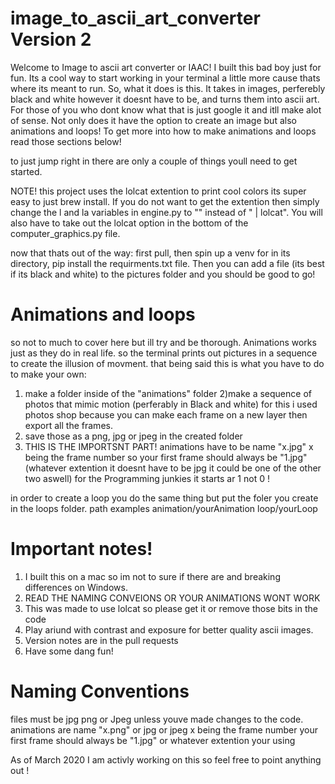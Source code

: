 # image_to_ascii_art_converter Version 2
Welcome to Image to ascii art converter or IAAC!
I built this bad boy just for fun.
Its a cool way to start working in your terminal a little more cause thats where its meant to run.
So, what it does is this. 
It takes in images, perferebly black and white however it doesnt have to be, and turns them into ascii art.
For those of you who dont know what that is just google it and itll make alot of sense. 
Not only does it have the option to create an image but also animations and loops!
To get more into how to make animations and loops read those sections below!

to just jump right in there are only a couple of things youll need to get started.

NOTE! this project uses the lolcat extention to print cool colors its super easy to just brew install. If you do not want to get the extention then simply change the l and la variables in engine.py to "" instead of " | lolcat". You will also have to take out the lolcat option in the bottom of the computer_graphics.py file.

now that thats out of the way:
first pull, then spin up a venv for in its directory, pip install the requirments.txt file. Then you can add a file (its best if its black and white) to the pictures folder and you should be good to go!

# Animations and loops 
so not to much to cover here but ill try and be thorough. Animations works just as they do in real life. so the terminal prints out pictures in a sequence to create the illusion of movment. that being said this is what you have to do to make your own:
1) make a folder inside of the "animations" folder
2)make a sequence of photos that mimic motion (perferably in Black and white) for this i used photos shop because you can make each frame on a new layer then export all the frames.
3) save those as a png, jpg or jpeg in the created folder 
4) THIS IS THE IMPORTSNT PART! animations have to be name "x.jpg" x being the frame number so your first frame should always    be "1.jpg" (whatever extention it doesnt have to be jpg it could be one of the other two aswell) for the Programming junkies it starts ar 1 not 0 !

in order to create a loop you do the same thing but put the foler you create in the loops folder.
path examples 
animation/yourAnimation
loop/yourLoop

# Important notes!
1. I built this on a mac so im not to sure if there are and breaking differences on Windows.
2. READ THE NAMING CONVEIONS OR YOUR ANIMATIONS WONT WORK 
3. This was made to use lolcat so please get it or remove those bits in the code
4. Play ariund with contrast and exposure for better quality ascii images.
6. Version notes are in the pull requests
5. Have some dang fun!


# Naming Conventions 
files must be jpg png or Jpeg unless youve made changes to the code.
animations are name "x.png" or jpg or jpeg x being the frame number 
your first frame should always be "1.jpg" or whatever extention your using 

As of March 2020 I am activly working on this so feel free to point anything out !
